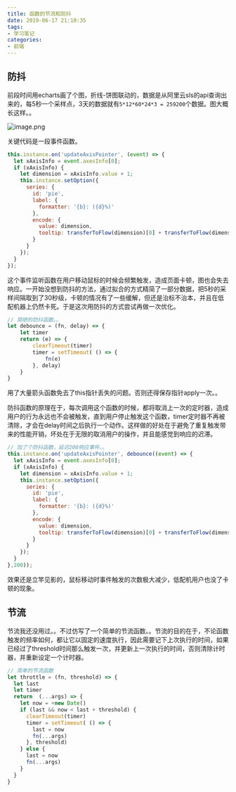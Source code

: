 ```yaml
---
title: 函数的节流和防抖
date: 2019-06-17 21:10:35
tags:
- 学习笔记
categories: 
- 前端
---
```

<!-- more -->


## 防抖

前段时间用echarts画了个图，折线-饼图联动的，数据是从阿里云sls的api查询出来的，每5秒一个采样点，3天的数据就有`5*12*60*24*3 = 259200`个数据。图大概长这样。。

![image.png](https://cdn.nlark.com/yuque/0/2019/png/232869/1560775360499-e86f2287-66e8-4149-aa5c-b386792dfba3.png)

关键代码是一段事件函数。



```javascript
this.instance.on('updateAxisPointer', (event) => {
  let xAxisInfo = event.axesInfo[0];
  if (xAxisInfo) {
    let dimension = xAxisInfo.value + 1;
    this.instance.setOption({
      series: {
        id: 'pie',
        label: {
          formatter: '{b}: ({d}%)'
        },
        encode: {
          value: dimension,
          tooltip: transferToFlow(dimension)[0] + transferToFlow(dimension)[1]
        }
      }
    });
  }
});
```



这个事件监听函数在用户移动鼠标的时候会频繁触发，造成页面卡顿，图也会失去响应。一开始没想到防抖的方法，通过拟合的方式精简了一部分数据，把5秒的采样间隔取到了30秒级，卡顿的情况有了一些缓解，但还是治标不治本，并且在低配机器上仍然卡死。于是这次用防抖的方式尝试再做一次优化。



```javascript
// 简陋的防抖函数。。
let debounce = (fn, delay) => {
    let timer
    return (e) => {
        clearTimeout(timer)
        timer = setTimeout( () => {
            fn(e)
        }, delay)
    }
}
```



用了大量箭头函数免去了this指针丢失的问题。否则还得保存指针apply一次。。

防抖函数的原理在于，每次调用这个函数的时候，都将取消上一次的定时器，造成用户的行为永远也不会被触发，直到用户停止触发这个函数，timer定时器不再被清除，才会在delay时间之后执行一个动作。这样做的好处在于避免了重复触发带来的性能开销，坏处在于无限的取消用户的操作，并且能感觉到响应的迟滞。





```javascript
// 加了个防抖函数，延迟200响应事件。。
this.instance.on('updateAxisPointer', debounce((event) => {
  let xAxisInfo = event.axesInfo[0];
  if (xAxisInfo) {
    let dimension = xAxisInfo.value + 1;
    this.instance.setOption({
      series: {
        id: 'pie',
        label: {
          formatter: '{b}: ({d}%)'
        },
        encode: {
          value: dimension,
          tooltip: transferToFlow(dimension)[0] + transferToFlow(dimension)[1]
        }
      }
    });
  }
},200));
```



效果还是立竿见影的，鼠标移动时事件触发的次数极大减少，低配机用户也没了卡顿的现象。



## 节流

节流我还没用过。。不过仿写了一个简单的节流函数。。节流的目的在于，不论函数触发的频率如何，都让它以固定的速度执行，因此需要记下上次执行的时间，如果已经过了threshold时间那么触发一次，并更新上一次执行的时间，否则清除计时器，并重新设定一个计时器。



```javascript
// 简单的节流函数
let throttle = (fn, threshold) => {
  let last
  let timer
  return  (...args) => {
    let now = +new Date()
    if (last && now < last + threshold) {
      clearTimeout(timer)
      timer = setTimeout( () => {
        last = now
        fn(...args)
      }, threshold)
    } else {
      last = now
      fn(...args)
    }
  }
}
```